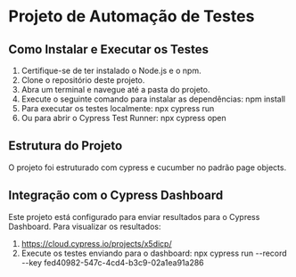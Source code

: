 # Projeto de Automação de Testes

## Como Instalar e Executar os Testes

1. Certifique-se de ter instalado o Node.js e o npm.
2. Clone o repositório deste projeto.
3. Abra um terminal e navegue até a pasta do projeto.
4. Execute o seguinte comando para instalar as dependências: npm install
5. Para executar os testes localmente: npx cypress run
6. Ou para abrir o Cypress Test Runner: npx cypress open

## Estrutura do Projeto

O projeto foi estruturado com cypress e cucumber no padrão page objects.

## Integração com o Cypress Dashboard

Este projeto está configurado para enviar resultados para o Cypress Dashboard. Para visualizar os resultados:

1. https://cloud.cypress.io/projects/x5dicp/
2. Execute os testes enviando para o dashboard: npx cypress run --record --key fed40982-547c-4cd4-b3c9-02a1ea91a286

